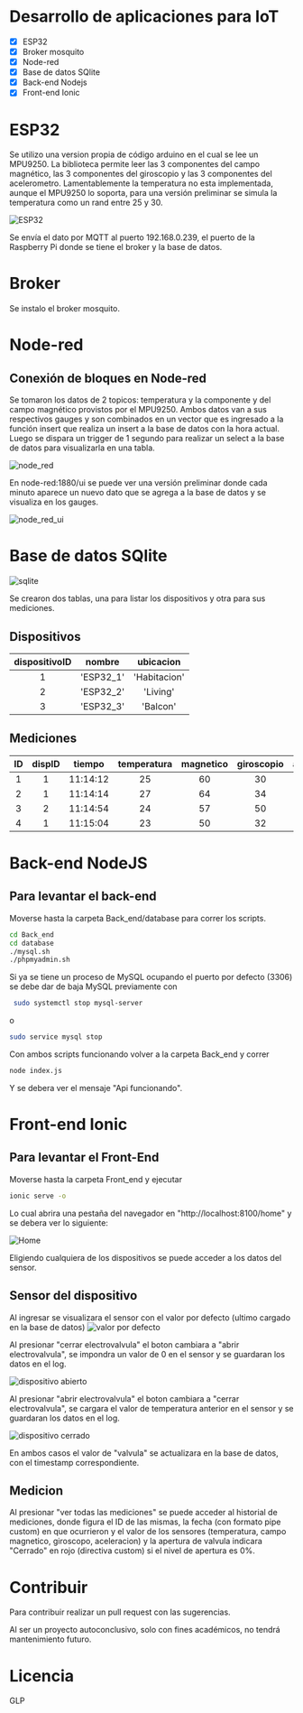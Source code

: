 # Desarrollo de aplicaciones para IoT

- [x] ESP32
- [x] Broker mosquito
- [x] Node-red
- [x] Base de datos SQlite
- [x] Back-end Nodejs
- [x] Front-end Ionic

# ESP32

Se utilizo una version propia de código arduino en el cual se lee un MPU9250. La biblioteca permite leer las 3 componentes del campo magnético, las 3 componentes del giroscopio y las 3 componentes del acelerometro. Lamentablemente la temperatura no esta implementada, aunque el MPU9250 lo soporta, para una versión preliminar se simula la temperatura como un rand entre 25 y 30.

![ESP32](esp.PNG)

Se envía el dato por MQTT al puerto 192.168.0.239, el puerto de la Raspberry Pi donde se tiene el broker y la base de datos.

# Broker

Se instalo el broker mosquito.

# Node-red

## Conexión de bloques en Node-red

Se tomaron los datos de 2 topicos: temperatura y la componente y del campo magnético provistos por el MPU9250. Ambos datos van a sus respectivos gauges y son combinados en un vector que es ingresado a la función insert que realiza un insert a la base de datos con la hora actual. Luego se dispara un trigger de 1 segundo para realizar un select a la base de datos para visualizarla en una tabla.

![node_red](iot_red.PNG)

En node-red:1880/ui se puede ver una versión preliminar donde cada minuto aparece un nuevo dato que se agrega a la base de datos y se visualiza en los gauges.

![node_red_ui](iot_ui.PNG) 


# Base de datos SQlite

![sqlite](sqlite.PNG)

Se crearon dos tablas, una para listar los dispositivos y otra para sus mediciones.

## Dispositivos

| dispositivoID | nombre | ubicacion |
| :-: | :-: | :-: |
| 1 | 'ESP32_1'  | 'Habitacion' |
| 2 | 'ESP32_2'  | 'Living' |
| 3 | 'ESP32_3'  | 'Balcon' |

## Mediciones

| ID | dispID | tiempo | temperatura | magnetico | giroscopio | aceleracion |
| :-: | :-: | :-: | :-: | :-: | :-: | :-: |
| 1 | 1 | 11:14:12 | 25 | 60 | 30 | 20 |
| 2 | 1 | 11:14:14 | 27 | 64 | 34 | 23 |
| 3 | 2 | 11:14:54 | 24 | 57 | 50 | 18 |
| 4 | 1 | 11:15:04 | 23 | 50 | 32 | 21 |

# Back-end NodeJS
## Para levantar el back-end

Moverse hasta la carpeta Back_end/database para correr los scripts.
```sh
cd Back_end
cd database
./mysql.sh
./phpmyadmin.sh
```
Si ya se tiene un proceso de MySQL ocupando el puerto por defecto (3306) se debe dar de baja MySQL previamente con

```sh
 sudo systemctl stop mysql-server
```
o
```sh
sudo service mysql stop
```
Con ambos scripts funcionando volver a la carpeta Back_end y correr

```sh
node index.js
```

Y se debera ver el mensaje "Api funcionando".

# Front-end Ionic 
## Para levantar el Front-End

Moverse hasta la carpeta Front_end y ejecutar

```sh
ionic serve -o
```

Lo cual abrira una pestaña del navegador en "http://localhost:8100/home" y se debera ver lo siguiente:

![Home](Home.png)

Eligiendo cualquiera de los dispositivos se puede acceder a los datos del sensor.

## Sensor del dispositivo

Al ingresar se visualizara el sensor con el valor por defecto (ultimo cargado en la base de datos)
![valor por defecto](Disp_defecto.png)

Al presionar "cerrar electrovalvula" el boton cambiara a "abrir electrovalvula", se impondra un valor de 0 en el sensor y se guardaran los datos en el log.

![dispositivo abierto](Disp_abrir.png)

Al presionar "abrir electrovalvula" el boton cambiara a "cerrar electrovalvula", se cargara el valor de temperatura anterior en el sensor y se guardaran los datos en el log.

![dispositivo cerrado](Disp_defecto.png)

En ambos casos el valor de "valvula" se actualizara en la base de datos, con el timestamp correspondiente.

## Medicion

Al presionar "ver todas las mediciones" se puede acceder al historial de mediciones, donde figura el ID de las mismas, la fecha (con formato pipe custom) en que ocurrieron y el valor de los sensores (temperatura, campo magnetico, giroscopo, aceleracion) y la apertura de valvula indicara "Cerrado" en rojo (directiva custom) si el nivel de apertura es 0%.

# Contribuir
Para contribuir realizar un pull request con las sugerencias.

Al ser un proyecto autoconclusivo, solo con fines académicos, no tendrá mantenimiento futuro.
# Licencia
GLP
